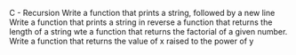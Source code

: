 C - Recursion
Write a function that prints a string, followed by a new line
Write a function that prints a string in reverse
 a function that returns the length of a string
wte a function that returns the factorial of a given number.
Write a function that returns the value of x raised to the power of y
